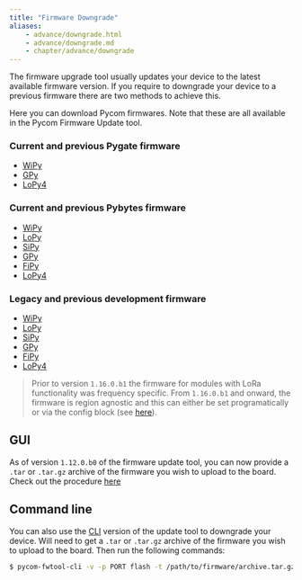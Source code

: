 ```yaml
---
title: "Firmware Downgrade"
aliases:
    - advance/downgrade.html
    - advance/downgrade.md
    - chapter/advance/downgrade
---
```


The firmware upgrade tool usually updates your device to the latest available firmware version. If you require to downgrade your device to a previous firmware there are two methods to achieve this.

Here you can download Pycom firmwares. Note that these are all available in the Pycom Firmware Update tool.

### Current and previous Pygate firmware
* [WiPy](https://software.pycom.io/downloads/pygate/WiPy.html)
* [GPy](https://software.pycom.io/downloads/pygate/GPy.html)
* [LoPy4](https://software.pycom.io/downloads/pygate/LoPy4.html)

### Current and previous Pybytes firmware

* [WiPy](https://software.pycom.io/downloads/pybytes/WiPy.html)
* [LoPy](https://software.pycom.io/downloads/pybytes/LoPy.html)
* [SiPy](https://software.pycom.io/downloads/pybytes/SiPy.html)
* [GPy](https://software.pycom.io/downloads/pybytes/GPy.html)
* [FiPy](https://software.pycom.io/downloads/pybytes/FiPy.html)
* [LoPy4](https://software.pycom.io/downloads/pybytes/LoPy4.html)

### Legacy and previous development firmware

* [WiPy](https://software.pycom.io/downloads/WiPy.html)
* [LoPy](https://software.pycom.io/downloads/LoPy.html)
* [SiPy](https://software.pycom.io/downloads/SiPy.html)
* [GPy](https://software.pycom.io/downloads/GPy.html)
* [FiPy](https://software.pycom.io/downloads/FiPy.html)
* [LoPy4](https://software.pycom.io/downloads/LoPy4.html)

> Prior to version `1.16.0.b1` the firmware for modules with LoRa functionality was frequency specific. From `1.16.0.b1` and onward, the firmware is region agnostic and this can either be set programatically or via the config block (see [here](../cli.md#lpwan)).


## GUI

As of version `1.12.0.b0` of the firmware update tool, you can now provide a `.tar` or `.tar.gz` archive of the firmware you wish to upload to the board. Check out the procedure [here](/updatefirmware/device/)

## Command line

You can also use the [CLI](../cli) version of the update tool to downgrade your device. Will need to get a `.tar` or `.tar.gz` archive of the firmware you wish to upload to the board. Then run the following commands:

```bash
$ pycom-fwtool-cli -v -p PORT flash -t /path/to/firmware/archive.tar.gz
```
